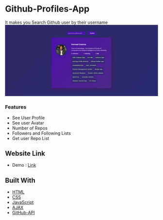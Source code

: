 # Github-Profiles-App
It makes you Search Github user by their username
![screenshot](./images/screenshot.png)
### Features ###
* See User Profile
* See user Avatar
* Number of Repos
* Followers and Following Lists
* Get user Repo List

## Website Link
* Demo :  [Link](https://hamedosama.github.io/Github-Profiles-App/)

## Built With
- [HTML](https://html.com/)
- [CSS](https://developer.mozilla.org/en-US/docs/Web/CSS?retiredLocale=ar)
- [JavaScript](https://www.javascript.com/)
- [AJAX](https://developer.mozilla.org/en-US/docs/Web/Guide/AJAX)
- [GitHub-API](https://api.github.com/)